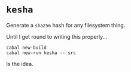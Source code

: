 # `kesha`

Generate a `sha256` hash for any filesystem thing.

Until I get round to writing this properly...

```
cabal new-build
cabal new-run kesha -- src
```

Is the idea.
